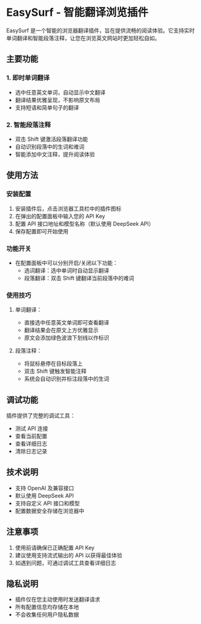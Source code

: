 # EasySurf - 智能翻译浏览插件

EasySurf 是一个智能的浏览器翻译插件，旨在提供流畅的阅读体验。它支持实时单词翻译和智能段落注释，让您在浏览英文网站时更加轻松自如。

## 主要功能

### 1. 即时单词翻译
- 选中任意英文单词，自动显示中文翻译
- 翻译结果优雅呈现，不影响原文布局
- 支持短语和简单句子的翻译

### 2. 智能段落注释
- 双击 Shift 键激活段落翻译功能
- 自动识别段落中的生词和难词
- 智能添加中文注释，提升阅读体验

## 使用方法

### 安装配置
1. 安装插件后，点击浏览器工具栏中的插件图标
2. 在弹出的配置面板中输入您的 API Key
3. 配置 API 接口地址和模型名称（默认使用 DeepSeek API）
4. 保存配置即可开始使用

### 功能开关
- 在配置面板中可以分别开启/关闭以下功能：
  - 选词翻译：选中单词时自动显示翻译
  - 段落翻译：双击 Shift 键翻译当前段落中的难词

### 使用技巧
1. 单词翻译：
   - 直接选中任意英文单词即可查看翻译
   - 翻译结果会在原文上方优雅显示
   - 原文会添加绿色波浪下划线以作标识

2. 段落注释：
   - 将鼠标悬停在目标段落上
   - 双击 Shift 键触发智能注释
   - 系统会自动识别并标注段落中的生词

## 调试功能

插件提供了完整的调试工具：
- 测试 API 连接
- 查看当前配置
- 查看详细日志
- 清除日志记录

## 技术说明

- 支持 OpenAI 及兼容接口
- 默认使用 DeepSeek API
- 支持自定义 API 接口和模型
- 配置数据安全存储在浏览器中

## 注意事项

1. 使用前请确保已正确配置 API Key
2. 建议使用支持流式输出的 API 以获得最佳体验
3. 如遇到问题，可通过调试工具查看详细日志

## 隐私说明

- 插件仅在您主动使用时发送翻译请求
- 所有配置信息均存储在本地
- 不会收集任何用户隐私数据 